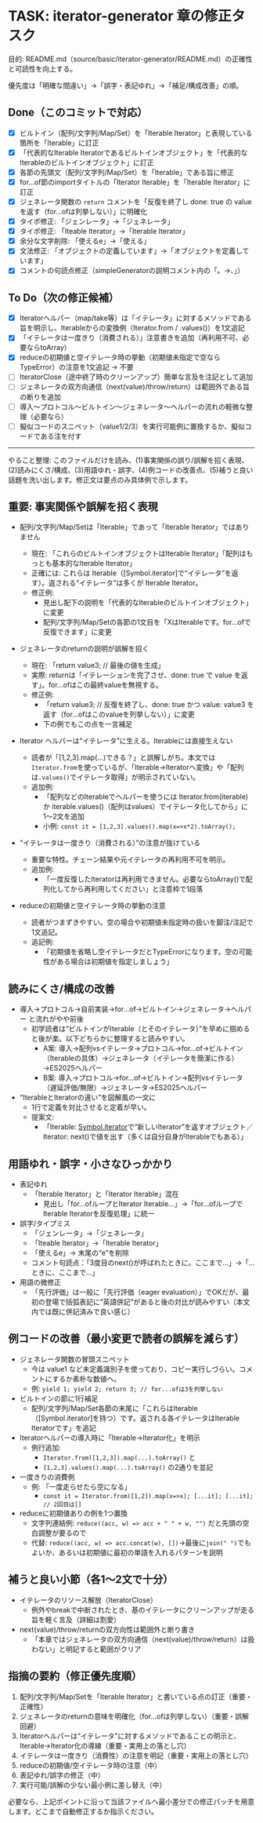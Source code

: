 # TASK: iterator-generator 章の修正タスク

目的: README.md（source/basic/iterator-generator/README.md）の正確性と可読性を向上する。

優先度は「明確な間違い」→「誤字・表記ゆれ」→「補足/構成改善」の順。

## Done（このコミットで対応）

- [x] ビルトイン（配列/文字列/Map/Set）を「Iterable Iterator」と表現している箇所を「Iterable」に訂正
- [x] 「代表的なIterable Iteratorであるビルトインオブジェクト」を「代表的なIterableのビルトインオブジェクト」に訂正
- [x] 各節の先頭文（配列/文字列/Map/Set）を「Iterable」である旨に修正
- [x] for...of節のimportタイトルの「Iterator Iterable」を「Iterable Iterator」に訂正
- [x] ジェネレータ関数の `return` コメントを「反復を終了し done: true の value を返す（for...ofは列挙しない）」に明確化
- [x] タイポ修正: 「ジェンレータ」→「ジェネレータ」
- [x] タイポ修正: 「Iteable Iterator」→「Iterable Iterator」
- [x] 余分な文字削除: 「使えるe」→「使える」
- [x] 文法修正: 「オブジェクトの定義しています」→「オブジェクトを定義しています」
- [x] コメントの句読点修正（simpleGeneratorの説明コメント内の「。→、」）

## To Do（次の修正候補）

- [x] Iteratorヘルパー（map/take等）は「イテレータ」に対するメソッドである旨を明示し、Iterableからの変換例（Iterator.from / .values()）を1文追記
- [x] 「イテレータは一度きり（消費される）」注意書きを追加（再利用不可、必要ならtoArray）
- [x] reduceの初期値と空イテレータ時の挙動（初期値未指定で空ならTypeError）の注意を1文追記 -> 不要
- [ ] IteratorClose（途中終了時のクリーンアップ）簡単な言及を注記として追加
- [ ] ジェネレータの双方向通信（next(value)/throw/return）は範囲外である旨の断りを追加
- [ ] 導入〜プロトコル〜ビルトイン〜ジェネレータ〜ヘルパーの流れの軽微な整理（必要なら）
- [ ] 擬似コードのスニペット（value1/2/3）を実行可能例に置換するか、擬似コードである注を付す

---

やること整理: このファイルだけを読み、(1)事実関係の誤り/誤解を招く表現、(2)読みにくさ/構成、(3)用語ゆれ・誤字、(4)例コードの改善点、(5)補うと良い話題を洗い出します。修正文は要点のみ具体例で示します。

## 重要: 事実関係や誤解を招く表現

- 配列/文字列/Map/Setは「Iterable」であって「Iterable Iterator」ではありません
  - 現在: 「これらのビルトインオブジェクトはIterable Iterator」「配列はもっとも基本的なIterable Iterator」
  - 正確には: これらは Iterable（[Symbol.iterator]で“イテレータ”を返す）。返される“イテレータ”は多くが Iterable Iterator。
  - 修正例:
    - 見出し配下の説明を「代表的なIterableのビルトインオブジェクト」に変更
    - 配列/文字列/Map/Setの各節の1文目を「XはIterableです。for...ofで反復できます」に変更

- ジェネレータのreturnの説明が誤解を招く
  - 現在: 「return value3; // 最後の値を生成」
  - 実際: returnは「イテレーションを完了させ、done: true で value を返す」。for...ofはこの最終valueを無視する。
  - 修正例:
    - 「return value3; // 反復を終了し、done: true かつ value: value3 を返す（for...ofはこのvalueを列挙しない）」に変更
    - 下の例でもこの点を一言補足

- Iterator ヘルパーは“イテレータ”に生える。Iterableには直接生えない
  - 読者が「[1,2,3].map(...)できる？」と誤解しがち。本文では`Iterator.from`を使っているが、「Iterable→Iteratorへ変換」や「配列は`.values()`でイテレータ取得」が明示されていない。
  - 追加例:
    - 「配列などのIterableでヘルパーを使うには Iterator.from(iterable) か iterable.values()（配列はvalues）でイテレータ化してから」に1〜2文を追加
    - 小例: `const it = [1,2,3].values().map(x=>x*2).toArray();`

- “イテレータは一度きり（消費される）”の注意が抜けている
  - 重要な特性。チェーン結果や元イテレータの再利用不可を明示。
  - 追加例:
    - 「一度反復したIteratorは再利用できません。必要ならtoArray()で配列化してから再利用してください」と注意枠で1段落

- reduceの初期値と空イテレータ時の挙動の注意
  - 読者がつまずきやすい。空の場合や初期値未指定時の扱いを脚注/注記で1文追記。
  - 追記例:
    - 「初期値を省略し空イテレータだとTypeErrorになります。空の可能性がある場合は初期値を指定しましょう」

## 読みにくさ/構成の改善

- 導入→プロトコル→自前実装→for...of→ビルトイン→ジェネレータ→ヘルパー と流れがやや前後
  - 初学読者は“ビルトインがIterable（とそのイテレータ）”を早めに掴めると後が楽。以下どちらかに整理すると読みやすい。
    - A案: 導入→配列vsイテレータ→プロトコル→for...of→ビルトイン（Iterableの具体）→ジェネレータ（イテレータを簡潔に作る）→ES2025ヘルパー
    - B案: 導入→プロトコル→for...of→ビルトイン→配列vsイテレータ（遅延評価/無限）→ジェネレータ→ES2025ヘルパー
- “IterableとIteratorの違い”を図解風の一文に
  - 1行で定義を対比させると定着が早い。
  - 提案文:
    - 「Iterable: [Symbol.iterator]()で“新しいIterator”を返すオブジェクト／Iterator: next()で値を出す（多くは自分自身がIterableでもある）」 

## 用語ゆれ・誤字・小さなひっかかり

- 表記ゆれ
  - 「Iterable Iterator」と「Iterator Iterable」混在
    - 見出し「for...ofループとIterator Iterable…」→「for...ofループでIterable Iteratorを反復処理」に統一
- 誤字/タイプミス
  - 「ジェンレータ」→「ジェネレータ」
  - 「Iteable Iterator」→「Iterable Iterator」
  - 「使えるe」→ 末尾の“e”を削除
  - コメント句読点：「3度目のnext()が呼ばれたときに。ここまで…」→「…ときに、ここまで…」
- 用語の微修正
  - 「先行評価」は一般に「先行評価（eager evaluation）」でOKだが、最初の登場で括弧表記に“英語併記”があると後の対比が読みやすい（本文内では既に併記済みで良い感じ）

## 例コードの改善（最小変更で読者の誤解を減らす）

- ジェネレータ関数の冒頭スニペット
  - 今は value1 など未定義識別子を使っており、コピー実行しづらい。コメントにするか素朴な数値へ。
  - 例: `yield 1; yield 2; return 3; // for...ofは3を列挙しない`
- ビルトインの節に1行補足
  - 配列/文字列/Map/Set各節の末尾に「これらはIterable（[Symbol.iterator]を持つ）です。返される各イテレータはIterable Iteratorです」を追記
- Iteratorヘルパーの導入時に「Iterable→Iterator化」を明示
  - 例行追加:
    - `Iterator.from([1,2,3]).map(...).toArray()` と
    - `[1,2,3].values().map(...).toArray()` の2通りを並記
- 一度きりの消費例
  - 例: 「一度走らせたら空になる」
    - `const it = Iterator.from([1,2]).map(x=>x); [...it]; [...it]; // 2回目は[]`
- reduceに初期値ありの例を1つ置換
  - 文字列連結例: `reduce((acc, w) => acc + " " + w, "")` だと先頭の空白調整が要るので
  - 代替: `reduce((acc, w) => acc.concat(w), [])`→最後に`join(" ")`でもよいか、あるいは初期値に最初の単語を入れるパターンを説明

## 補うと良い小節（各1〜2文で十分）

- イテレータのリソース解放（IteratorClose）
  - 例外やbreakで中断されたとき、基のイテレータにクリーンアップが走る旨を軽く言及（詳細は割愛）
- next(value)/throw/returnの双方向性は範囲外と断り書き
  - 「本章ではジェネレータの双方向通信（next(value)/throw/return）は扱わない」と明記すると範囲がクリア

## 指摘の要約（修正優先度順）

1) 配列/文字列/Map/Setを「Iterable Iterator」と書いている点の訂正（重要・正確性）  
2) ジェネレータのreturnの意味を明確化（for...ofは列挙しない）（重要・誤解回避）  
3) Iteratorヘルパーは“イテレータ”に対するメソッドであることの明示と、Iterable→Iterator化の導線（重要・実用上の落とし穴）  
4) イテレータは一度きり（消費性）の注意を明記（重要・実用上の落とし穴）  
5) reduceの初期値/空イテレータ時の注意（中）  
6) 表記ゆれ/誤字の修正（中）  
7) 実行可能/誤解の少ない最小例に差し替え（中）

必要なら、上記ポイントに沿って当該ファイルへ最小差分での修正パッチを用意します。どこまで自動修正するか指示ください。
